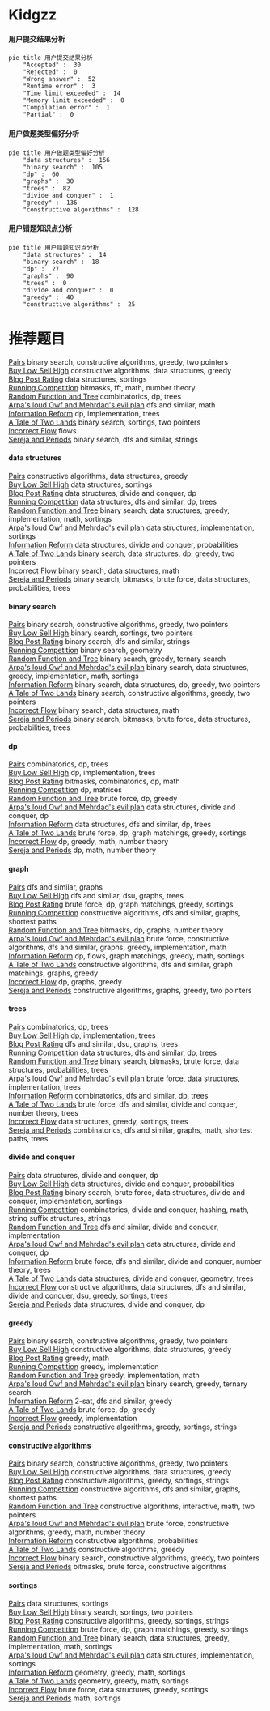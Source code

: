 # Kidgzz
<!-- tabs:start -->
#### **用户提交结果分析**

```mermaid
pie title 用户提交结果分析
    "Accepted" :  30
    "Rejected" :  0
    "Wrong answer" :  52
    "Runtime error" :  3
    "Time limit exceeded" :  14
    "Memory limit exceeded" :  0
    "Compilation error" :  1
    "Partial" :  0
```
#### **用户做题类型偏好分析**

```mermaid
pie title 用户做题类型偏好分析
    "data structures" :  156
    "binary search" :  105
    "dp" :  60
    "graphs" :  30
    "trees" :  82
    "divide and conquer" :  1
    "greedy" :  136
    "constructive algorithms" :  128
```
#### **用户错题知识点分析**

```mermaid
pie title 用户错题知识点分析
    "data structures" :  14
    "binary search" :  18
    "dp" :  27
    "graphs" :  90
    "trees" :  0
    "divide and conquer" :  0
    "greedy" :  40
    "constructive algorithms" :  25
```
<!-- tabs:end -->
# 推荐题目
[Pairs](http://codeforces.com/problemset/problem/1463/D)		binary search,
                        constructive algorithms,
                        greedy,
                        two pointers		  
[Buy Low Sell High](https://codeforces.com/contest/866/problem/D)		constructive algorithms,
                        data structures,
                        greedy		  
[Blog Post Rating](http://codeforces.com/problemset/problem/773/E)		data structures,
                        sortings		  
[Running Competition](http://codeforces.com/problemset/problem/1398/G)		bitmasks,
                        fft,
                        math,
                        number theory		  
[Random Function and Tree](http://codeforces.com/problemset/problem/482/D)		combinatorics,
                        dp,
                        trees		  
[Arpa's loud Owf and Mehrdad's evil plan](https://codeforces.com/contest/742/problem/C)		dfs and similar,
                        math		  
[Information Reform](http://codeforces.com/problemset/problem/70/E)		dp,
                        implementation,
                        trees		  
[A Tale of Two Lands](http://codeforces.com/problemset/problem/1166/C)		binary search,
                        sortings,
                        two pointers		  
[Incorrect Flow](http://codeforces.com/problemset/problem/708/D)		flows		  
[Sereja and Periods](http://codeforces.com/problemset/problem/314/B)		binary search,
                        dfs and similar,
                        strings		  
<!-- tabs:start -->
#### **data structures**
[Pairs](https://codeforces.com/contest/866/problem/D)		constructive algorithms,
                        data structures,
                        greedy		  
[Buy Low Sell High](http://codeforces.com/problemset/problem/773/E)		data structures,
                        sortings		  
[Blog Post Rating](https://codeforces.com/contest/1483/problem/C)		data structures,
                        divide and conquer,
                        dp		  
[Running Competition](http://codeforces.com/problemset/problem/1467/E)		data structures,
                        dfs and similar,
                        dp,
                        trees		  
[Random Function and Tree](http://codeforces.com/problemset/problem/1398/E)		binary search,
                        data structures,
                        greedy,
                        implementation,
                        math,
                        sortings		  
[Arpa's loud Owf and Mehrdad's evil plan](https://codeforces.com/contest/860/problem/B)		data structures,
                        implementation,
                        sortings		  
[Information Reform](http://codeforces.com/problemset/problem/1316/F)		data structures,
                        divide and conquer,
                        probabilities		  
[A Tale of Two Lands](http://codeforces.com/problemset/problem/1492/C)		binary search,
                        data structures,
                        dp,
                        greedy,
                        two pointers		  
[Incorrect Flow](http://codeforces.com/problemset/problem/1490/G)		binary search,
                        data structures,
                        math		  
[Sereja and Periods](http://codeforces.com/problemset/problem/1479/D)		binary search,
                        bitmasks,
                        brute force,
                        data structures,
                        probabilities,
                        trees		  
#### **binary search**
[Pairs](http://codeforces.com/problemset/problem/1463/D)		binary search,
                        constructive algorithms,
                        greedy,
                        two pointers		  
[Buy Low Sell High](http://codeforces.com/problemset/problem/1166/C)		binary search,
                        sortings,
                        two pointers		  
[Blog Post Rating](http://codeforces.com/problemset/problem/314/B)		binary search,
                        dfs and similar,
                        strings		  
[Running Competition](http://codeforces.com/problemset/problem/8/D)		binary search,
                        geometry		  
[Random Function and Tree](http://codeforces.com/problemset/problem/1301/B)		binary search,
                        greedy,
                        ternary search		  
[Arpa's loud Owf and Mehrdad's evil plan](http://codeforces.com/problemset/problem/1398/E)		binary search,
                        data structures,
                        greedy,
                        implementation,
                        math,
                        sortings		  
[Information Reform](http://codeforces.com/problemset/problem/1492/C)		binary search,
                        data structures,
                        dp,
                        greedy,
                        two pointers		  
[A Tale of Two Lands](http://codeforces.com/problemset/problem/1463/D)		binary search,
                        constructive algorithms,
                        greedy,
                        two pointers		  
[Incorrect Flow](http://codeforces.com/problemset/problem/1490/G)		binary search,
                        data structures,
                        math		  
[Sereja and Periods](http://codeforces.com/problemset/problem/1479/D)		binary search,
                        bitmasks,
                        brute force,
                        data structures,
                        probabilities,
                        trees		  
#### **dp**
[Pairs](http://codeforces.com/problemset/problem/482/D)		combinatorics,
                        dp,
                        trees		  
[Buy Low Sell High](http://codeforces.com/problemset/problem/70/E)		dp,
                        implementation,
                        trees		  
[Blog Post Rating](http://codeforces.com/problemset/problem/895/C)		bitmasks,
                        combinatorics,
                        dp,
                        math		  
[Running Competition](http://codeforces.com/problemset/problem/348/D)		dp,
                        matrices		  
[Random Function and Tree](http://codeforces.com/problemset/problem/662/E)		brute force,
                        dp,
                        greedy		  
[Arpa's loud Owf and Mehrdad's evil plan](https://codeforces.com/contest/1483/problem/C)		data structures,
                        divide and conquer,
                        dp		  
[Information Reform](http://codeforces.com/problemset/problem/1467/E)		data structures,
                        dfs and similar,
                        dp,
                        trees		  
[A Tale of Two Lands](http://codeforces.com/problemset/problem/1472/F)		brute force,
                        dp,
                        graph matchings,
                        greedy,
                        sortings		  
[Incorrect Flow](https://codeforces.com/contest/871/problem/A)		dp,
                        greedy,
                        math,
                        number theory		  
[Sereja and Periods](http://codeforces.com/problemset/problem/93/E)		dp,
                        math,
                        number theory		  
#### **graph**
[Pairs](http://codeforces.com/problemset/problem/700/C)		dfs and similar,
                        graphs		  
[Buy Low Sell High](http://codeforces.com/problemset/problem/627/F)		dfs and similar,
                        dsu,
                        graphs,
                        trees		  
[Blog Post Rating](http://codeforces.com/problemset/problem/1472/F)		brute force,
                        dp,
                        graph matchings,
                        greedy,
                        sortings		  
[Running Competition](http://codeforces.com/problemset/problem/1450/E)		constructive algorithms,
                        dfs and similar,
                        graphs,
                        shortest paths		  
[Random Function and Tree](http://codeforces.com/problemset/problem/1497/D)		bitmasks,
                        dp,
                        graphs,
                        number theory		  
[Arpa's loud Owf and Mehrdad's evil plan](http://codeforces.com/problemset/problem/1487/C)		brute force,
                        constructive algorithms,
                        dfs and similar,
                        graphs,
                        greedy,
                        implementation,
                        math		  
[Information Reform](http://codeforces.com/problemset/problem/1437/C)		dp,
                        flows,
                        graph matchings,
                        greedy,
                        math,
                        sortings		  
[A Tale of Two Lands](http://codeforces.com/problemset/problem/1470/D)		constructive algorithms,
                        dfs and similar,
                        graph matchings,
                        graphs,
                        greedy		  
[Incorrect Flow](http://codeforces.com/problemset/problem/1476/C)		dp,
                        graphs,
                        greedy		  
[Sereja and Periods](http://codeforces.com/problemset/problem/1304/D)		constructive algorithms,
                        graphs,
                        greedy,
                        two pointers		  
#### **trees**
[Pairs](http://codeforces.com/problemset/problem/482/D)		combinatorics,
                        dp,
                        trees		  
[Buy Low Sell High](http://codeforces.com/problemset/problem/70/E)		dp,
                        implementation,
                        trees		  
[Blog Post Rating](http://codeforces.com/problemset/problem/627/F)		dfs and similar,
                        dsu,
                        graphs,
                        trees		  
[Running Competition](http://codeforces.com/problemset/problem/1467/E)		data structures,
                        dfs and similar,
                        dp,
                        trees		  
[Random Function and Tree](http://codeforces.com/problemset/problem/1479/D)		binary search,
                        bitmasks,
                        brute force,
                        data structures,
                        probabilities,
                        trees		  
[Arpa's loud Owf and Mehrdad's evil plan](http://codeforces.com/problemset/problem/1511/C)		brute force,
                        data structures,
                        implementation,
                        trees		  
[Information Reform](http://codeforces.com/problemset/problem/1499/F)		combinatorics,
                        dfs and similar,
                        dp,
                        trees		  
[A Tale of Two Lands](http://codeforces.com/problemset/problem/1491/E)		brute force,
                        dfs and similar,
                        divide and conquer,
                        number theory,
                        trees		  
[Incorrect Flow](http://codeforces.com/problemset/problem/1466/D)		data structures,
                        greedy,
                        sortings,
                        trees		  
[Sereja and Periods](http://codeforces.com/problemset/problem/1495/D)		combinatorics,
                        dfs and similar,
                        graphs,
                        math,
                        shortest paths,
                        trees		  
#### **divide and conquer**
[Pairs](https://codeforces.com/contest/1483/problem/C)		data structures,
                        divide and conquer,
                        dp		  
[Buy Low Sell High](http://codeforces.com/problemset/problem/1316/F)		data structures,
                        divide and conquer,
                        probabilities		  
[Blog Post Rating](http://codeforces.com/problemset/problem/1461/D)		binary search,
                        brute force,
                        data structures,
                        divide and conquer,
                        implementation,
                        sortings		  
[Running Competition](http://codeforces.com/problemset/problem/1466/G)		combinatorics,
                        divide and conquer,
                        hashing,
                        math,
                        string suffix structures,
                        strings		  
[Random Function and Tree](http://codeforces.com/problemset/problem/1490/D)		dfs and similar,
                        divide and conquer,
                        implementation		  
[Arpa's loud Owf and Mehrdad's evil plan](https://codeforces.com/contest/1483/problem/C)		data structures,
                        divide and conquer,
                        dp		  
[Information Reform](http://codeforces.com/problemset/problem/1491/E)		brute force,
                        dfs and similar,
                        divide and conquer,
                        number theory,
                        trees		  
[A Tale of Two Lands](http://codeforces.com/problemset/problem/1303/G)		data structures,
                        divide and conquer,
                        geometry,
                        trees		  
[Incorrect Flow](http://codeforces.com/problemset/problem/1494/D)		constructive algorithms,
                        data structures,
                        dfs and similar,
                        divide and conquer,
                        dsu,
                        greedy,
                        sortings,
                        trees		  
[Sereja and Periods](http://codeforces.com/problemset/problem/1482/E)		data structures,
                        divide and conquer,
                        dp		  
#### **greedy**
[Pairs](http://codeforces.com/problemset/problem/1463/D)		binary search,
                        constructive algorithms,
                        greedy,
                        two pointers		  
[Buy Low Sell High](https://codeforces.com/contest/866/problem/D)		constructive algorithms,
                        data structures,
                        greedy		  
[Blog Post Rating](http://codeforces.com/problemset/problem/282/B)		greedy,
                        math		  
[Running Competition](http://codeforces.com/problemset/problem/305/C)		greedy,
                        implementation		  
[Random Function and Tree](http://codeforces.com/problemset/problem/1062/C)		greedy,
                        implementation,
                        math		  
[Arpa's loud Owf and Mehrdad's evil plan](http://codeforces.com/problemset/problem/1301/B)		binary search,
                        greedy,
                        ternary search		  
[Information Reform](http://codeforces.com/problemset/problem/1218/I)		2-sat,
                        dfs and similar,
                        greedy		  
[A Tale of Two Lands](http://codeforces.com/problemset/problem/662/E)		brute force,
                        dp,
                        greedy		  
[Incorrect Flow](http://codeforces.com/problemset/problem/862/A)		greedy,
                        implementation		  
[Sereja and Periods](http://codeforces.com/problemset/problem/1093/B)		constructive algorithms,
                        greedy,
                        sortings,
                        strings		  
#### **constructive algorithms**
[Pairs](http://codeforces.com/problemset/problem/1463/D)		binary search,
                        constructive algorithms,
                        greedy,
                        two pointers		  
[Buy Low Sell High](https://codeforces.com/contest/866/problem/D)		constructive algorithms,
                        data structures,
                        greedy		  
[Blog Post Rating](http://codeforces.com/problemset/problem/1093/B)		constructive algorithms,
                        greedy,
                        sortings,
                        strings		  
[Running Competition](http://codeforces.com/problemset/problem/1450/E)		constructive algorithms,
                        dfs and similar,
                        graphs,
                        shortest paths		  
[Random Function and Tree](http://codeforces.com/problemset/problem/1407/C)		constructive algorithms,
                        interactive,
                        math,
                        two pointers		  
[Arpa's loud Owf and Mehrdad's evil plan](http://codeforces.com/problemset/problem/1332/B)		brute force,
                        constructive algorithms,
                        greedy,
                        math,
                        number theory		  
[Information Reform](http://codeforces.com/problemset/problem/1454/A)		constructive algorithms,
                        probabilities		  
[A Tale of Two Lands](http://codeforces.com/problemset/problem/1493/A)		constructive algorithms,
                        greedy		  
[Incorrect Flow](http://codeforces.com/problemset/problem/1463/D)		binary search,
                        constructive algorithms,
                        greedy,
                        two pointers		  
[Sereja and Periods](https://codeforces.com/contest/1456/problem/B)		bitmasks,
                        brute force,
                        constructive algorithms		  
#### **sortings**
[Pairs](http://codeforces.com/problemset/problem/773/E)		data structures,
                        sortings		  
[Buy Low Sell High](http://codeforces.com/problemset/problem/1166/C)		binary search,
                        sortings,
                        two pointers		  
[Blog Post Rating](http://codeforces.com/problemset/problem/1093/B)		constructive algorithms,
                        greedy,
                        sortings,
                        strings		  
[Running Competition](http://codeforces.com/problemset/problem/1472/F)		brute force,
                        dp,
                        graph matchings,
                        greedy,
                        sortings		  
[Random Function and Tree](http://codeforces.com/problemset/problem/1398/E)		binary search,
                        data structures,
                        greedy,
                        implementation,
                        math,
                        sortings		  
[Arpa's loud Owf and Mehrdad's evil plan](https://codeforces.com/contest/860/problem/B)		data structures,
                        implementation,
                        sortings		  
[Information Reform](https://codeforces.com/contest/1496/problem/C)		geometry,
                        greedy,
                        math,
                        sortings		  
[A Tale of Two Lands](http://codeforces.com/problemset/problem/1495/A)		geometry,
                        greedy,
                        math,
                        sortings		  
[Incorrect Flow](http://codeforces.com/problemset/problem/1497/A)		brute force,
                        data structures,
                        greedy,
                        sortings		  
[Sereja and Periods](http://codeforces.com/problemset/problem/1427/A)		math,
                        sortings		  
<!-- tabs:end -->
